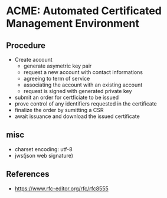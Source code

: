 # ACME: Automated Certificated Management Environment

## Procedure

- Create account
  - generate asymetric key pair
  - request a new account with contact informations
  - agreeing to term of service
  - associating the account with an existing account
  - request is signed with generated private key  
- submit an order for certficiate to be issued
- prove control of any identifiers requested in the certificate
- finalize the order by sumitting a CSR
- await issuance and download the issued certificate

## misc

- charset encoding: utf-8
- jws(json web signature)

## References

- <https://www.rfc-editor.org/rfc/rfc8555>

